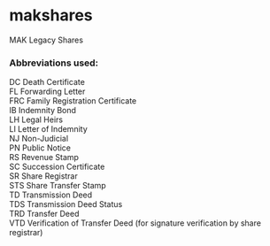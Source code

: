 # makshares
MAK Legacy Shares

### Abbreviations used:  
DC	Death Certificate  
FL	Forwarding Letter  
FRC	Family Registration Certificate  
IB	Indemnity Bond  
LH	Legal Heirs  
LI	Letter of Indemnity  
NJ  Non-Judicial  
PN	Public Notice   
RS	Revenue Stamp  
SC	Succession Certificate  
SR	Share Registrar  
STS	Share Transfer Stamp  
TD	Transmission Deed  
TDS	Transmission Deed Status  
TRD	Transfer Deed    
VTD	Verification of Transfer Deed  (for signature verification by share registrar)
